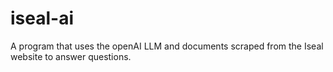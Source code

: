 # iseal-ai
A program that uses the openAI LLM and documents scraped from the Iseal website to answer questions.
